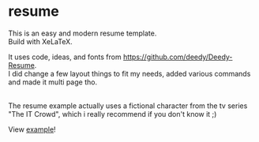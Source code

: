 # resume
This is an easy and modern resume template. <br />
Build with XeLaTeX. <br />

It uses code, ideas, and fonts from https://github.com/deedy/Deedy-Resume. <br />
I did change a few layout things to fit my needs, added various commands and made it multi page tho.<br /><br />

The resume example actually uses a fictional character from the tv series "The IT Crowd", which i really recommend if you don't know it ;)

View [example](resume.pdf)!

